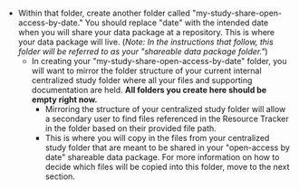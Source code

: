 <!-- open access date intro -->

* Within that folder, create another folder called "my-study-share-open-access-by-date." You should replace "date" with the intended date when you will share your data package at a repository.  This is where your data package will live. (*Note: In the instructions that follow, this folder will be referred to as your "shareable data package folder."*)
  * In creating your "my-study-share-open-access-by-date" folder, you will want to mirror the folder structure of your current internal centralized study folder where all your files and supporting documentation are held. **All folders you create here should be empty right now.**
    * Mirroring the structure of your centralized study folder will allow a secondary user to find files referenced in the Resource Tracker in the folder based on their provided file path.
    * This is where you will copy in the files from your centralized study folder that are meant to be shared in your "open-access by date" shareable data package. For more information on how to decide which files will be copied into this folder, move to the next section.







